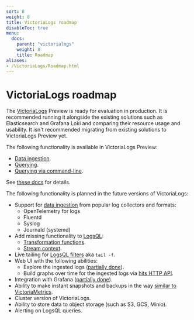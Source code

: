 ```yaml
---
sort: 8
weight: 8
title: VictoriaLogs roadmap
disableToc: true
menu:
  docs:
    parent: "victorialogs"
    weight: 8
    title: Roadmap
aliases:
- /VictoriaLogs/Roadmap.html
---
```


# VictoriaLogs roadmap

The [VictoriaLogs](https://docs.victoriametrics.com/VictoriaLogs/) Preview is ready for evaluation in production.
It is recommended running it alongside the existing solutions such as Elasticsearch and Grafana Loki
and comparing their resource usage and usability.
It isn't recommended migrating from existing solutions to VictoriaLogs Preview yet.

The following functionality is available in VictoriaLogs Preview:

- [Data ingestion](https://docs.victoriametrics.com/victorialogs/data-ingestion/).
- [Querying](https://docs.victoriametrics.com/VictoriaLogs/querying/).
- [Querying via command-line](https://docs.victoriametrics.com/VictoriaLogs/querying/#command-line).

See [these docs](https://docs.victoriametrics.com/VictoriaLogs/) for details.

The following functionality is planned in the future versions of VictoriaLogs:

- Support for [data ingestion](https://docs.victoriametrics.com/victorialogs/data-ingestion/) from popular log collectors and formats:
  - OpenTelemetry for logs
  - Fluentd
  - Syslog
  - Journald (systemd)
- Add missing functionality to [LogsQL](https://docs.victoriametrics.com/VictoriaLogs/LogsQL.html):
  - [Transformation functions](https://docs.victoriametrics.com/VictoriaLogs/LogsQL.html#transformations).
  - [Stream context](https://docs.victoriametrics.com/VictoriaLogs/LogsQL.html#stream-context).
- Live tailing for [LogsQL filters](https://docs.victoriametrics.com/VictoriaLogs/LogsQL.html#filters) aka `tail -f`.
- Web UI with the following abilities:
  - Explore the ingested logs ([partially done](https://docs.victoriametrics.com/VictoriaLogs/querying/#web-ui)).
  - Build graphs over time for the ingested logs via [hits HTTP API](https://docs.victoriametrics.com/victorialogs/querying/#querying-hits-stats).
- Integration with Grafana ([partially done](https://github.com/VictoriaMetrics/victorialogs-datasource)).
- Ability to make instant snapshots and backups in the way [similar to VictoriaMetrics](https://docs.victoriametrics.com/#how-to-work-with-snapshots).
- Cluster version of VictoriaLogs.
- Ability to store data to object storage (such as S3, GCS, Minio).
- Alerting on LogsQL queries.
